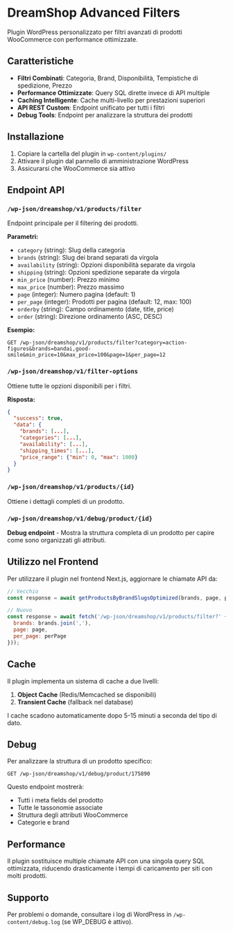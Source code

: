 # DreamShop Advanced Filters

Plugin WordPress personalizzato per filtri avanzati di prodotti WooCommerce con performance ottimizzate.

## Caratteristiche

- **Filtri Combinati**: Categoria, Brand, Disponibilità, Tempistiche di spedizione, Prezzo
- **Performance Ottimizzate**: Query SQL dirette invece di API multiple
- **Caching Intelligente**: Cache multi-livello per prestazioni superiori
- **API REST Custom**: Endpoint unificato per tutti i filtri
- **Debug Tools**: Endpoint per analizzare la struttura dei prodotti

## Installazione

1. Copiare la cartella del plugin in `wp-content/plugins/`
2. Attivare il plugin dal pannello di amministrazione WordPress
3. Assicurarsi che WooCommerce sia attivo

## Endpoint API

### `/wp-json/dreamshop/v1/products/filter`

Endpoint principale per il filtering dei prodotti.

**Parametri:**
- `category` (string): Slug della categoria
- `brands` (string): Slug dei brand separati da virgola
- `availability` (string): Opzioni disponibilità separate da virgola
- `shipping` (string): Opzioni spedizione separate da virgola
- `min_price` (number): Prezzo minimo
- `max_price` (number): Prezzo massimo
- `page` (integer): Numero pagina (default: 1)
- `per_page` (integer): Prodotti per pagina (default: 12, max: 100)
- `orderby` (string): Campo ordinamento (date, title, price)
- `order` (string): Direzione ordinamento (ASC, DESC)

**Esempio:**
```
GET /wp-json/dreamshop/v1/products/filter?category=action-figures&brands=bandai,good-smile&min_price=10&max_price=100&page=1&per_page=12
```

### `/wp-json/dreamshop/v1/filter-options`

Ottiene tutte le opzioni disponibili per i filtri.

**Risposta:**
```json
{
  "success": true,
  "data": {
    "brands": [...],
    "categories": [...],
    "availability": [...],
    "shipping_times": [...],
    "price_range": {"min": 0, "max": 1000}
  }
}
```

### `/wp-json/dreamshop/v1/products/{id}`

Ottiene i dettagli completi di un prodotto.

### `/wp-json/dreamshop/v1/debug/product/{id}`

**Debug endpoint** - Mostra la struttura completa di un prodotto per capire come sono organizzati gli attributi.

## Utilizzo nel Frontend

Per utilizzare il plugin nel frontend Next.js, aggiornare le chiamate API da:

```javascript
// Vecchio
const response = await getProductsByBrandSlugsOptimized(brands, page, perPage);

// Nuovo
const response = await fetch('/wp-json/dreamshop/v1/products/filter?' + new URLSearchParams({
  brands: brands.join(','),
  page: page,
  per_page: perPage
}));
```

## Cache

Il plugin implementa un sistema di cache a due livelli:
1. **Object Cache** (Redis/Memcached se disponibili)
2. **Transient Cache** (fallback nel database)

I cache scadono automaticamente dopo 5-15 minuti a seconda del tipo di dato.

## Debug

Per analizzare la struttura di un prodotto specifico:

```
GET /wp-json/dreamshop/v1/debug/product/175890
```

Questo endpoint mostrerà:
- Tutti i meta fields del prodotto
- Tutte le tassonomie associate
- Struttura degli attributi WooCommerce
- Categorie e brand

## Performance

Il plugin sostituisce multiple chiamate API con una singola query SQL ottimizzata, riducendo drasticamente i tempi di caricamento per siti con molti prodotti.

## Supporto

Per problemi o domande, consultare i log di WordPress in `/wp-content/debug.log` (se WP_DEBUG è attivo).